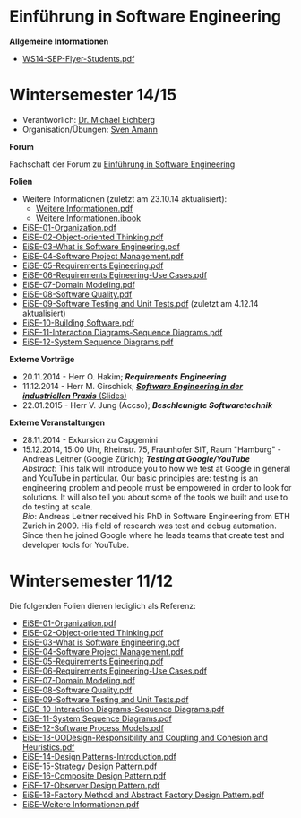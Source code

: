 Einführung in Software Engineering
===

**Allgemeine Informationen**

 * [WS14-SEP-Flyer-Students.pdf](WS14-SEP-Flyer-Students.pdf)

Wintersemester 14/15
===

 * Verantworlich: [Dr. Michael Eichberg](http://www.stg.tu-darmstadt.de/staff/michael_eichberg/index.en.jsp)
 * Organisation/Übungen: [Sven Amann](http://www.stg.tu-darmstadt.de/staff/sven_amann/index.en.jsp)


**Forum**

Fachschaft der Forum zu [Einführung in Software Engineering](https://www.fachschaft.informatik.tu-darmstadt.de/forum//viewforum.php?f=198&sid=93e51645a96105414eeed2f1bfcbdb2d)


**Folien**

 * Weitere Informationen (zuletzt am 23.10.14 aktualisiert):
	* [Weitere Informationen.pdf](WS14-EiSE.pdf)
	* [Weitere Informationen.ibook](WS14-EiSE.ibooks)	
 * [EiSE-01-Organization.pdf](WS14-EiSE-01-Organization.pdf)
 * [EiSE-02-Object-oriented Thinking.pdf](WS14-EiSE-02-Object-oriented_Thinking.pdf)
 * [EiSE-03-What is Software Engineering.pdf](WS14-EiSE-03-What\_is\_Software\_Engineering.pdf)
 * [EiSE-04-Software Project Management.pdf](WS14-EiSE-04-Software\_Project\_Management.pdf)
 * [EiSE-05-Requirements Egineering.pdf](WS14-EiSE-05-Requirements\_Egineering.pdf)
 * [EiSE-06-Requirements Egineering-Use Cases.pdf](WS14-EiSE-06-Requirements\_Egineering-Use\_Cases.pdf)
 * [EiSE-07-Domain Modeling.pdf](WS11-EiSE-07-Domain\_Modeling.pdf)
 * [EiSE-08-Software Quality.pdf](WS14-EiSE-08-Software\_Quality.pdf)
 * [EiSE-09-Software Testing and Unit Tests.pdf](WS14-EiSE-09-Software\_Testing\_and\_Unit\_Tests.pdf) (zuletzt am 4.12.14 aktualisiert)
 * [EiSE-10-Building Software.pdf](WS14-EiSE-10-Building\_Software.pdf)
 * [EiSE-11-Interaction Diagrams-Sequence Diagrams.pdf](WS14-EiSE-11-Interaction\_Diagrams-Sequence\_Diagrams.pdf)
 * [EiSE-12-System Sequence Diagrams.pdf](WS14-EiSE-12-System\_Sequence\_Diagrams.pdf)
 
**Externe Vorträge**

 * 20.11.2014 - Herr O. Hakim; ___Requirements Engineering___
 * 11.12.2014 - Herr M. Girschick; [___Software Engineering in der industriellen Praxis___ (Slides)](WS14_EiSE-XX-Capgemini.pdf)
 * 22.01.2015 - Herr V. Jung (Accso); ___Beschleunigte Softwaretechnik___

**Externe Veranstaltungen**

 * 28.11.2014 - Exkursion zu Capgemini
 * 15.12.2014, 15:00 Uhr, Rheinstr. 75, Fraunhofer SIT, Raum "Hamburg" - Andreas Leitner (Google Zürich); ___Testing at Google/YouTube___  
_Abstract_: This talk will introduce you to how we test at Google in general
and YouTube in particular. Our basic principles are: testing is an
engineering problem and people must be empowered in order to look for
solutions. It will also tell you about some of the tools we built and
use to do testing at scale.  
_Bio_: Andreas Leitner received his PhD in Software Engineering from ETH Zurich
in 2009. His field of research was test and debug automation. Since then
he joined Google where he leads teams that create test and developer
tools for YouTube.



Wintersemester 11/12
===
Die folgenden Folien dienen lediglich als Referenz:

 * [EiSE-01-Organization.pdf](WS11-EiSE-01-Organization.pdf)
 * [EiSE-02-Object-oriented Thinking.pdf](WS11-EiSE-02-Object-oriented_Thinking.pdf)
 * [EiSE-03-What is Software Engineering.pdf](WS11-EiSE-03-What_is_Software_Engineering.pdf)
 * [EiSE-04-Software Project Management.pdf](WS11-EiSE-04-Software_Project_Management.pdf)
 * [EiSE-05-Requirements Egineering.pdf](WS11-EiSE-05-Requirements_Egineering.pdf)
 * [EiSE-06-Requirements Egineering-Use Cases.pdf](WS11-EiSE-06-Requirements_Egineering-Use_Cases.pdf)
 * [EiSE-07-Domain Modeling.pdf](WS11-EiSE-07-Domain_Modeling.pdf)
 * [EiSE-08-Software Quality.pdf](WS11-EiSE-08-Software_Quality.pdf)
 * [EiSE-09-Software Testing and Unit Tests.pdf](WS11-EiSE-09-Software_Testing_and_Unit_Tests.pdf)
 * [EiSE-10-Interaction Diagrams-Sequence Diagrams.pdf](WS11-EiSE-10-Interaction_Diagrams-Sequence_Diagrams.pdf)
 * [EiSE-11-System Sequence Diagrams.pdf](WS11-EiSE-11-System_Sequence_Diagrams.pdf)
 * [EiSE-12-Software Process Models.pdf](WS11-EiSE-12-Software_Process_Models.pdf)
 * [EiSE-13-OODesign-Responsibility and Coupling and Cohesion and Heuristics.pdf](WS11-EiSE-13-OODesign-Responsibility_and_Coupling_and_Cohesion_and_Heuristics.pdf)
 * [EiSE-14-Design Patterns-Introduction.pdf](WS11-EiSE-14-Design_Patterns-Introduction.pdf)
 * [EiSE-15-Strategy Design Pattern.pdf](WS11-EiSE-15-Strategy_Design_Pattern.pdf)
 * [EiSE-16-Composite Design Pattern.pdf](WS11-EiSE-16-Composite_Design_Pattern.pdf)
 * [EiSE-17-Observer Design Pattern.pdf](WS11-EiSE-17-Observer_Design_Pattern.pdf)
 * [EiSE-18-Factory Method and Abstract Factory Design  Pattern.pdf](WS11-EiSE-18-Factory_Method_and_Abstract_Factory_Design_Pattern.pdf)
 * [EiSE-Weitere Informationen.pdf](WS11-EiSE-Weitere_Informationen.pdf)

